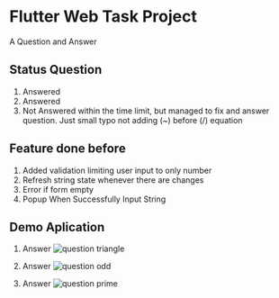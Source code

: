 # Flutter Web Task Project

A Question and Answer

## Status Question
1. Answered
2. Answered
3. Not Answered within the time limit, but managed to fix and answer question. Just small typo not adding (~) before (/) equation

## Feature done before
1. Added validation limiting user input to only number
2. Refresh string state whenever there are changes
3. Error if form empty
4. Popup When Successfully Input String

## Demo Aplication
1. Answer
![question triangle](https://i.ibb.co/6Pm2MP9/image.png)

2. Answer
![question odd](https://i.ibb.co/BGQrnWq/image.png)

3. Answer
![question prime](https://i.ibb.co/BGrrN3d/image.png)



